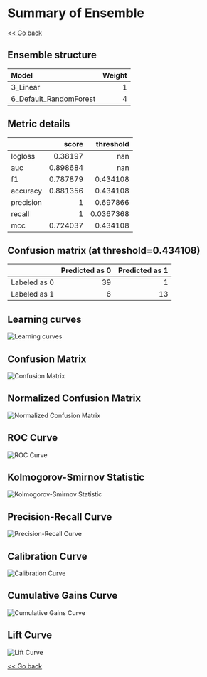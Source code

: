 # Summary of Ensemble

[<< Go back](../README.md)


## Ensemble structure
| Model                  |   Weight |
|:-----------------------|---------:|
| 3_Linear               |        1 |
| 6_Default_RandomForest |        4 |

## Metric details
|           |    score |   threshold |
|:----------|---------:|------------:|
| logloss   | 0.38197  | nan         |
| auc       | 0.898684 | nan         |
| f1        | 0.787879 |   0.434108  |
| accuracy  | 0.881356 |   0.434108  |
| precision | 1        |   0.697866  |
| recall    | 1        |   0.0367368 |
| mcc       | 0.724037 |   0.434108  |


## Confusion matrix (at threshold=0.434108)
|              |   Predicted as 0 |   Predicted as 1 |
|:-------------|-----------------:|-----------------:|
| Labeled as 0 |               39 |                1 |
| Labeled as 1 |                6 |               13 |

## Learning curves
![Learning curves](learning_curves.png)
## Confusion Matrix

![Confusion Matrix](confusion_matrix.png)


## Normalized Confusion Matrix

![Normalized Confusion Matrix](confusion_matrix_normalized.png)


## ROC Curve

![ROC Curve](roc_curve.png)


## Kolmogorov-Smirnov Statistic

![Kolmogorov-Smirnov Statistic](ks_statistic.png)


## Precision-Recall Curve

![Precision-Recall Curve](precision_recall_curve.png)


## Calibration Curve

![Calibration Curve](calibration_curve_curve.png)


## Cumulative Gains Curve

![Cumulative Gains Curve](cumulative_gains_curve.png)


## Lift Curve

![Lift Curve](lift_curve.png)



[<< Go back](../README.md)
